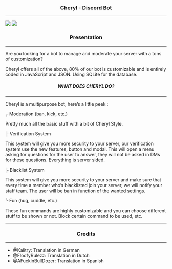 <h3><p align="center">
Cheryl - Discord Bot
</p></h3>

----

[![](https://dcbadge.vercel.app/api/server/kTNmRtWr5B?style=flat-square)](https://discord.gg/kTNmRtWr5B) ![](https://dcbadge.vercel.app/api/shield/291262778730217472?style=flat-square)

<h3><p align="center">
Presentation
</p></h3>

----

Are you looking for a bot to manage and moderate your server with a tons of customization?

Cheryl offers all of the above, 80% of our bot is customizable and is entirely coded in JavaScript and JSON. Using SQLite for the database.


<h5><p align="center">
WHAT DOES CHERYL DO?
</p></h5>

----

Cheryl is a multipurpose bot, here’s a little peek :

╭ Moderation (ban, kick, etc.)

Pretty much all the basic stuff with a bit of Cheryl Style.

├ Verification System

This system will give you more security to your server, our verification system use the new features, button and modal. This will open a menu asking for questions for the user to answer, they will not be asked in DMs for these questions. Everything is server sided.

├ Blacklist System

This system will give you more security to your server and make sure that every time a member who’s blacklisted join your server, we will notify your staff team. The user will be ban in function of the wanted settings.

╰ Fun (hug, cuddle, etc.)

These fun commands are highly customizable and you can choose different stuff to be shown or not. Block certain command to be used, etc.

----

<h3><p align="center">
Credits
</p></h3>

----
- @Kalitry: Translation in German
- @FloofyRulezz: Translation in Dutch
- @AFuckinBullDozer: Translation in Spanish
